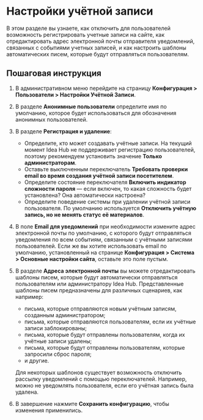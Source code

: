 # Настройки учётной записи

В этом разделе вы узнаете, как отключить для пользователей возможность регистрировать учетные записи на сайте, как отредактировать адрес электронной почты отправителя уведомлений, связанных с событиями учетных записей, и как настроить шаблоны автоматических писем, которые будут отправляться пользователям.

## Пошаговая инструкция

1. В административном меню перейдите на страницу **Конфигурация > Пользователи > Настройки Учётной Записи**.
1. В разделе **Анонимные пользователи** определите имя по умолчанию, которое будет использоваться для обозначения анонимных пользователей.
1. В разделе **Регистрация и удаление**:
   * Определите, кто может создавать учётные записи. На текущий момент Idea Hub не поддерживает регистрацию пользователей, поэтому рекомендуем установить значение **Только администраторам**.
   * Оставьте выключенным переключатель **Требовать проверки email во время создания учётной записи посетителем**.
   * Определите состояние переключателя **Включить индикатор сложности пароля** — если включен, то какая сложность будет установлена? Она автоматически настроена?
   * Определите поведение системы при удалении учётной записи пользователя. По умолчанию используется **Отключить учётную запись, но не менять статус её материалов**.
1. В поле **Email для уведомлений** при необходимости измените адрес электронной почты по умолчанию, с которого будут отправляться уведомления по всем событиям, связанным с учётными записями пользователей. Если же вы хотите использовать email по умолчанию, установленный на странице **Конфигурация > Система > Основные настройки сайта**, оставьте это поле пустым.
1. В разделе **Адреса электронной почты** вы можете отредактировать шаблоны писем, которые будут автоматически отправляться пользователям или администратору Idea Hub. Представленные шаблоны писем предназначены для различных сценариев, как например:
   * письма, которые отправляются новым учётным записям, созданным администратором;
   * письма, которые отправляются пользователям, если их учётные записи заблокированы;
   * письма, которые будут отправлены пользователям, когда их учётные записи удалены;
   * письма, которые будут отправлены пользователям, которые запросили сброс пароля;
   * и другие.

   Для некоторых шаблонов существует возможность отключить рассылку уведомлений с помощью переключателей. Например, можно не уведомлять пользователя, если его учётная запись была удалена.

1. В завершение нажмите **Сохранить конфигурацию**, чтобы изменения применились.



